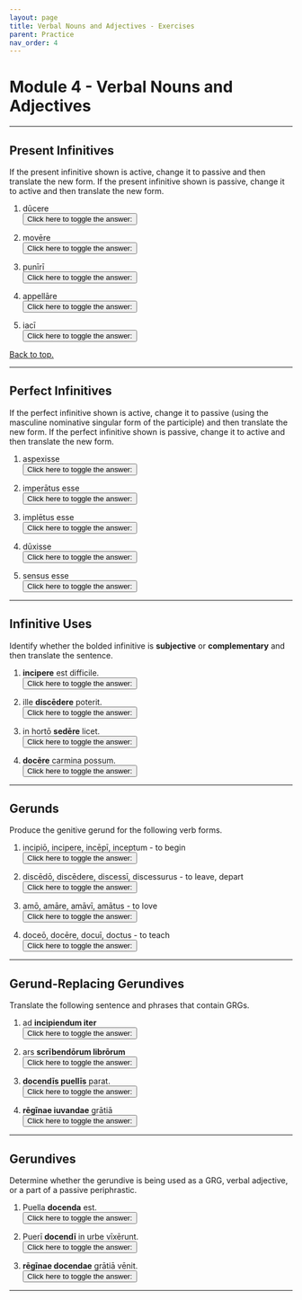 ```yaml
---
layout: page
title: Verbal Nouns and Adjectives - Exercises
parent: Practice
nav_order: 4
---
```


# Module 4 - Verbal Nouns and Adjectives

***

## Present Infinitives

If the present infinitive shown is active, change it to passive and then translate the new form. If the present infinitive shown is passive, change it to active and then translate the new form.

1. dūcere  
<button onclick="toggleDisplay('prac1')">Click here to toggle the answer:</button> <span style="display: none;" id="prac1">dūcī, "to be led"</span>

2. movēre  
<button onclick="toggleDisplay('prac2')">Click here to toggle the answer:</button> <span style="display: none;" id="prac2">movērī, "to be moved"</span>

3. punīrī  
<button onclick="toggleDisplay('prac3')">Click here to toggle the answer:</button> <span style="display: none;" id="prac3">punīre, "to punish"</span>

4. appellāre  
<button onclick="toggleDisplay('prac4')">Click here to toggle the answer:</button> <span style="display: none;" id="prac4">appellārī, "to be called"</span>

5. iacī  
<button onclick="toggleDisplay('prac5')">Click here to toggle the answer:</button> <span style="display: none;" id="prac5">iacere, "to throw"</span>

[Back to top.](#top)

***

## Perfect Infinitives

If the perfect infinitive shown is active, change it to passive (using the masculine nominative singular form of the participle) and then translate the new form. If the perfect infinitive shown is passive, change it to active and then translate the new form.

1. aspexisse  
<button onclick="toggleDisplay('prac6')">Click here to toggle the answer:</button> <span style="display: none;" id="prac6">aspectus esse, "to have been looked at"</span>

2. imperātus esse  
<button onclick="toggleDisplay('prac7')">Click here to toggle the answer:</button> <span style="display: none;" id="prac7">imperāvisse, "to have commanded"</span>

3. implētus esse  
<button onclick="toggleDisplay('prac8')">Click here to toggle the answer:</button> <span style="display: none;" id="prac8">implēvisse, "to have filled"</span>

4. dūxisse  
<button onclick="toggleDisplay('prac9')">Click here to toggle the answer:</button> <span style="display: none;" id="prac9">ductus esse, "to have been led"</span>

5. sensus esse  
<button onclick="toggleDisplay('prac10')">Click here to toggle the answer:</button> <span style="display: none;" id="prac10">sensisse, "to have felt"</span>

***

## Infinitive Uses

Identify whether the bolded infinitive is **subjective** or **complementary** and then translate the sentence.

1. **incipere** est difficile.  
<button onclick="toggleDisplay('prac11')">Click here to toggle the answer:</button> <span style="display: none;" id="prac11">subjective, "To begin is difficult." OR "It is difficult to begin."</span>

2. ille **discēdere** poterit.  
<button onclick="toggleDisplay('prac12')">Click here to toggle the answer:</button> <span style="display: none;" id="prac12">complementary, "That man will be able to depart."</span>

3. in hortō **sedēre** licet.  
<button onclick="toggleDisplay('prac13')">Click here to toggle the answer:</button> <span style="display: none;" id="prac13">subjective, "To sit in the garden is allowed." OR "It is allowed to sit in the garden."</span>

4. **docēre** carmina possum.  
<button onclick="toggleDisplay('prac14')">Click here to toggle the answer:</button> <span style="display: none;" id="prac14">complementary, "I can teach the songs." OR "I am able to teach the songs."</span>

***

## Gerunds

Produce the genitive gerund for the following verb forms.

1. incipiō, incipere, incēpī, inceptum - to begin  
<button onclick="toggleDisplay('prac15')">Click here to toggle the answer:</button> <span style="display: none;" id="prac15">incipiendī</span>

2. discēdō, discēdere, discessī, discessurus - to leave, depart  
<button onclick="toggleDisplay('prac16')">Click here to toggle the answer:</button> <span style="display: none;" id="prac16">discēdendī</span>

3. amō, amāre, amāvī, amātus - to love  
<button onclick="toggleDisplay('prac17')">Click here to toggle the answer:</button> <span style="display: none;" id="prac17">amandī</span>

4. doceō, docēre, docuī, doctus - to teach  
<button onclick="toggleDisplay('prac18')">Click here to toggle the answer:</button> <span style="display: none;" id="prac18">docendī</span>

***

## Gerund-Replacing Gerundives

Translate the following sentence and phrases that contain GRGs.

1. ad **incipiendum iter**  
<button onclick="toggleDisplay('prac19')">Click here to toggle the answer:</button> <span style="display: none;" id="prac19">for the purpose of beginning a journey</span>

2. ars **scrībendōrum librōrum**  
<button onclick="toggleDisplay('prac20')">Click here to toggle the answer:</button> <span style="display: none;" id="prac20">the art of writing books</span>

3. **docendīs puellīs** parat.  
<button onclick="toggleDisplay('prac21')">Click here to toggle the answer:</button> <span style="display: none;" id="prac21">He prepares by teaching girls.</span>

4. **rēgīnae iuvandae** grātiā  
<button onclick="toggleDisplay('prac22')">Click here to toggle the answer:</button> <span style="display: none;" id="prac22">for the sake of helping the queen</span>

***

## Gerundives

Determine whether the gerundive is being used as a GRG, verbal adjective, or a part of a passive periphrastic.

1. Puella **docenda** est.  
<button onclick="toggleDisplay('prac23')">Click here to toggle the answer:</button> <span style="display: none;" id="prac23">passive periphrastic ("The girl must be taught.")</span>

2. Puerī **docendī** in urbe vīxērunt.  
<button onclick="toggleDisplay('prac24')">Click here to toggle the answer:</button> <span style="display: none;" id="prac24">verbal adjective ("The boys who are to be taught lived in the city.")</span>

3. **rēgīnae docendae** grātiā vēnit.  
<button onclick="toggleDisplay('prac25')">Click here to toggle the answer:</button> <span style="display: none;" id="prac25">GRG ("She came for the sake of teaching the queen.")</span>

***


<script>
function toggleDisplay(id) {
  const el = document.getElementById(id);
  el.style.display = el.style.display === 'none' ? 'inline' : 'none';
}
</script>
